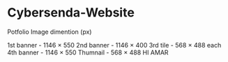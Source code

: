 # Cybersenda-Website


Potfolio Image dimention (px)

1st banner -  1146 × 550
2nd banner -  1146 × 400
3rd tile   -  568 × 488 each
4th banner -  1146 × 550
Thumnail   -  568 × 488
HI AMAR